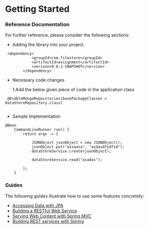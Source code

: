 # Getting Started

### Reference Documentation
For further reference, please consider the following sections:

* Adding the library into your project.

```
 <dependency>
			<groupId>com.filestore</groupId>
			<artifactId>assignment</artifactId>
			<version>0.0.1-SNAPSHOT</version>
		</dependency>
```
              
* Necessary code changes 
  
      
   1.Add the below given piece of code in the application class  
  
 ```
  @EnableMongoRepositories(basePackageClasses = DataStoreRepository.class)
  
  ```
  
* Sample Implementation 

```
@Bean
	CommandLineRunner run() {
		return args -> {
			
			JSONObject jsonObject = new JSONObject();
			jsonObject.put("assaasa", "asdasdfsdfsd");
			dataStoreService.create(jsonObject);

			dataStoreService.read("asadas");

		};
	}
```

### Guides
The following guides illustrate how to use some features concretely:

* [Accessing Data with JPA](https://spring.io/guides/gs/accessing-data-jpa/)
* [Building a RESTful Web Service](https://spring.io/guides/gs/rest-service/)
* [Serving Web Content with Spring MVC](https://spring.io/guides/gs/serving-web-content/)
* [Building REST services with Spring](https://spring.io/guides/tutorials/bookmarks/)

